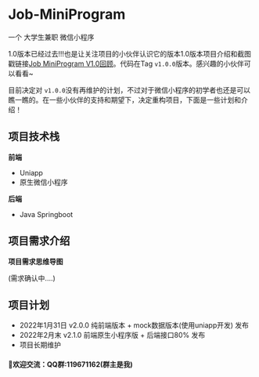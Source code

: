 # Job-MiniProgram
一个 大学生兼职 微信小程序



1.0版本已经过去!!!也是让关注项目的小伙伴认识它的版本1.0版本项目介绍和截图戳链接[Job MiniProgram V1.0回顾](https://github.com/Gang-bb/Job-MiniProgram/wiki/Job-MiniProgram-V1.0%E5%9B%9E%E9%A1%BE)。代码在Tag  `v1.0.0`版本。感兴趣的小伙伴可以看看~

目前决定对 `v1.0.0`没有再维护的计划，不过对于微信小程序的初学者也还是可以瞧一瞧的。在一些小伙伴的支持和期望下，决定重构项目，下面是一些计划和介绍！



## 项目技术栈

**前端**

- Uniapp
- 原生微信小程序



**后端**

- Java Springboot





## 项目需求介绍

**项目需求思维导图**

(需求确认中....)



## 项目计划

- 2022年1月31日  v2.0.0 纯前端版本  + mock数据版本(使用uniapp开发) 发布
- 2022年2月末      v2.1.0 前端原生小程序版 + 后端接口80%  发布
- 项目长期维护









#### :jack_o_lantern:欢迎交流：QQ群:119671162(群主是我)





